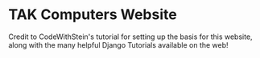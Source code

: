 # TAK Computers Website
 
Credit to CodeWithStein's tutorial for setting up the basis for this website, along with the many helpful Django Tutorials available on the web!
